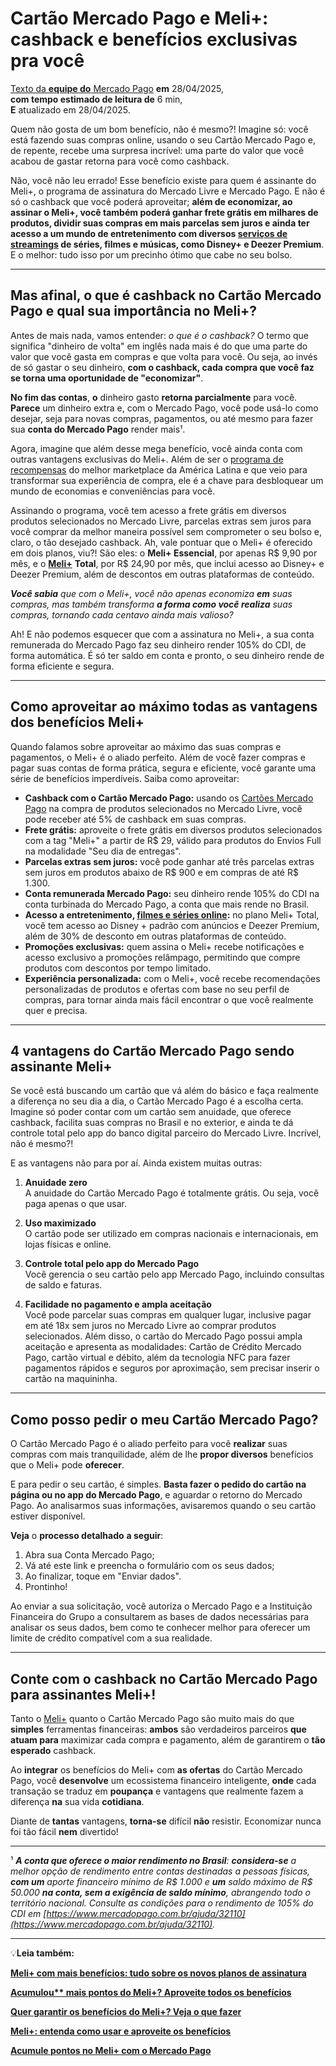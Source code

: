 # **Cartão Mercado Pago e Meli+: cashback e benefícios exclusivas pra você**

[Texto da **equipe do** Mercado Pago](https://meubolso.mercadopago.com.br/author/equipe-mercado-pago)
**em** 28/04/2025,  
**com tempo estimado de leitura de** 6 min,  
**E** atualizado em 28/04/2025.

Quem não gosta de um bom benefício, não é mesmo?! Imagine só: você está fazendo suas compras online, usando o seu Cartão Mercado Pago e, de repente, recebe uma surpresa incrível: uma parte do valor que você acabou de gastar retorna para você como cashback.

Não, você não leu errado! Esse benefício existe para quem é assinante do Meli+, o programa de assinatura do Mercado Livre e Mercado Pago. E não é só o cashback que você poderá aproveitar; **além de economizar, ao assinar o Meli+, você também poderá ganhar frete grátis em milhares de produtos, dividir suas compras em mais parcelas sem juros e ainda ter acesso a um mundo de entretenimento com diversos [serviços de streamings](https://meubolso.mercadopago.com.br/servicos-de-streaming-mercado-pontos) de séries, filmes e músicas, como Disney+ e Deezer Premium**. E o melhor: tudo isso por um precinho ótimo que cabe no seu bolso.

---

## **Mas afinal, o que é cashback no Cartão Mercado Pago e qual sua importância no Meli+?**

Antes de mais nada, vamos entender: _o que é o cashback?_ O termo que significa "dinheiro de volta" em inglês nada mais é do que uma parte do valor que você gasta em compras e que volta para você. Ou seja, ao invés de só gastar o seu dinheiro, **com o cashback, cada compra que você faz se torna uma oportunidade de "economizar"**.

**No fim das contas**, **o** dinheiro gasto **retorna parcialmente** para você. **Parece** um dinheiro extra e, com o Mercado Pago, você pode usá-lo como desejar, seja para novas compras, pagamentos, ou até mesmo para fazer sua **conta do Mercado Pago** render mais¹.

Agora, imagine que além desse mega benefício, você ainda conta com outras vantagens exclusivas do Meli+. Além de ser o [programa de recompensas](https://meubolso.mercadopago.com.br/meli-o-que-mudou-no-programa-de-recompensas-do-mercado-pago) do melhor marketplace da América Latina e que veio para transformar sua experiência de compra, ele é a chave para desbloquear um mundo de economias e conveniências para você.

Assinando o programa, você tem acesso a frete grátis em diversos produtos selecionados no Mercado Livre, parcelas extras sem juros para você comprar da melhor maneira possível sem comprometer o seu bolso e, claro, o tão desejado cashback. Ah, vale pontuar que o Meli+ é oferecido em dois planos, viu?! São eles: o **Meli+ Essencial**, por apenas R$ 9,90 por mês, e o **[Meli+](https://meubolso.mercadopago.com.br/conheca-o-novo-meli-mais-mercado-pago-mercado-livre)** **Total**, por R$ 24,90 por mês, que inclui acesso ao Disney+ e Deezer Premium, além de descontos em outras plataformas de conteúdo.

_**Você sabia** que com o Meli+, você não apenas economiza **em** suas compras, mas também transforma **a forma como você realiza** suas compras, tornando cada centavo ainda mais valioso?_

Ah! E não podemos esquecer que com a assinatura no Meli+, a sua conta remunerada do Mercado Pago faz seu dinheiro render 105% do CDI, de forma automática. É só ter saldo em conta e pronto, o seu dinheiro rende de forma eficiente e segura.

---

## **Como aproveitar ao máximo todas as vantagens dos benefícios Meli+**

Quando falamos sobre aproveitar ao máximo das suas compras e pagamentos, o Meli+ é o aliado perfeito. Além de você fazer compras e pagar suas contas de forma prática, segura e eficiente, você garante uma série de benefícios imperdíveis. Saiba como aproveitar:

- **Cashback com o Cartão Mercado Pago:** usando os [Cartões Mercado Pago](https://meubolso.mercadopago.com.br/cartoes-mercado-pago-pague-no-debito-credito-ou-no-cartao-virtual) na compra de produtos selecionados no Mercado Livre, você pode receber até 5% de cashback em suas compras.
- **Frete grátis:** aproveite o frete grátis em diversos produtos selecionados com a tag "Meli+" a partir de R$ 29, válido para produtos do Envios Full na modalidade "Seu dia de entregas".
- **Parcelas extras sem juros:** você pode ganhar até três parcelas extras sem juros em produtos abaixo de R$ 900 e em compras de até R$ 1.300.
- **Conta remunerada Mercado Pago:** seu dinheiro rende 105% do CDI na conta turbinada do Mercado Pago, a conta que mais rende no Brasil.
- **Acesso a entretenimento, [filmes e séries online](https://meubolso.mercadopago.com.br/filmes-e-series-online-em-servicos-de-streaming):** no plano Meli+ Total, você tem acesso ao Disney + padrão com anúncios e Deezer Premium, além de 30% de desconto em outras plataformas de conteúdo.
- **Promoções exclusivas:** quem assina o Meli+ recebe notificações e acesso exclusivo a promoções relâmpago, permitindo que compre produtos com descontos por tempo limitado.
- **Experiência personalizada:** com o Meli+, você recebe recomendações personalizadas de produtos e ofertas com base no seu perfil de compras, para tornar ainda mais fácil encontrar o que você realmente quer e precisa.

---

## **4 vantagens do Cartão Mercado Pago sendo assinante Meli+**

Se você está buscando um cartão que vá além do básico e faça realmente a diferença no seu dia a dia, o Cartão Mercado Pago é a escolha certa. Imagine só poder contar com um cartão sem anuidade, que oferece cashback, facilita suas compras no Brasil e no exterior, e ainda te dá controle total pelo app do banco digital parceiro do Mercado Livre. Incrível, não é mesmo?!

E as vantagens não para por aí. Ainda existem muitas outras:

1. **Anuidade zero**  
A anuidade do Cartão Mercado Pago é totalmente grátis. Ou seja, você paga apenas o que usar.

2. **Uso maximizado**  
O cartão pode ser utilizado em compras nacionais e internacionais, em lojas físicas e online.

3. **Controle total pelo app do Mercado Pago**  
Você gerencia o seu cartão pelo app Mercado Pago, incluindo consultas de saldo e faturas.

4. **Facilidade no pagamento e ampla aceitação**  
Você pode parcelar suas compras em qualquer lugar, inclusive pagar em até 18x sem juros no Mercado Livre ao comprar produtos selecionados. Além disso, o cartão do Mercado Pago possui ampla aceitação e apresenta as modalidades: Cartão de Crédito Mercado Pago, cartão virtual e débito, além da tecnologia NFC para fazer pagamentos rápidos e seguros por aproximação, sem precisar inserir o cartão na maquininha.

---

## **Como posso pedir o meu Cartão Mercado Pago?**

O Cartão Mercado Pago é o aliado perfeito para você **realizar** suas compras com mais tranquilidade, além de lhe **propor diversos** benefícios que o Meli+ pode **oferecer**.

E para pedir o seu cartão, é simples. **Basta fazer o pedido do cartão na página ou no app do Mercado Pago**, e aguardar o retorno do Mercado Pago. Ao analisarmos suas informações, avisaremos quando o seu cartão estiver disponível.

**Veja** o **processo detalhado** **a seguir**:

1. Abra sua Conta Mercado Pago;
2. Vá até este link e preencha o formulário com os seus dados;
3. Ao finalizar, toque em "Enviar dados".
4. Prontinho!

Ao enviar a sua solicitação, você autoriza o Mercado Pago e a Instituição Financeira do Grupo a consultarem as bases de dados necessárias para analisar os seus dados, bem como te conhecer melhor para oferecer um limite de crédito compatível com a sua realidade.

---

## **Conte com o cashback no Cartão Mercado Pago para assinantes Meli+!**

Tanto o [Meli+](https://meubolso.mercadopago.com.br/beneficios-e-vantagens-meli) quanto o Cartão Mercado Pago são muito mais do que **simples** ferramentas financeiras: **ambos** são verdadeiros parceiros **que atuam para** maximizar cada compra e pagamento, além de garantirem o **tão esperado** cashback.

Ao **integrar** os benefícios do Meli+ com **as ofertas** do Cartão Mercado Pago, você **desenvolve** um ecossistema financeiro inteligente, **onde** cada transação se traduz em **poupança** e vantagens que realmente fazem a diferença **na** sua vida **cotidiana**.

Diante de **tantas** vantagens, **torna-se** difícil **não** resistir. Economizar nunca foi tão fácil **nem** divertido!

---

¹ _**A conta que oferece o maior rendimento no Brasil**: **considera-se** a melhor opção de rendimento entre contas destinadas a pessoas físicas, **com um** aporte financeiro mínimo de R$ 1.000 e **um** saldo máximo de R$ 50.000 **na conta, sem a exigência de saldo mínimo**, abrangendo todo o território nacional. Consulte as condições para o rendimento de 105% do CDI em [https://www.mercadopago.com.br/ajuda/32110](https://www.mercadopago.com.br/ajuda/32110)._

---

💡**Leia também:**

**[Meli+ com mais benefícios: tudo sobre os novos planos de assinatura](https://meubolso.mercadopago.com.br/novos-planos-de-assinatura-meli-mais)**

**[Acumulou** mais pontos **do** Meli+? Aproveite **todos** os benefícios](https://meubolso.mercadopago.com.br/meli-mais-como-aproveitar-beneficios)**

**[Quer garantir os benefícios do Meli+? Veja o que fazer](https://meubolso.mercadopago.com.br/beneficios-meli)**

**[Meli+: entenda como usar e aproveite os benefícios](https://meubolso.mercadopago.com.br/meli-mais-entenda-como-usar-e-aproveite-os-beneficios)**

**[Acumule pontos no Meli+ com o Mercado Pago](https://meubolso.mercadopago.com.br/acumule-pontos-no-meli-com-mercado-pago)**
